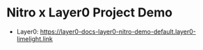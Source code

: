 # Nitro x Layer0 Project Demo

- Layer0: https://layer0-docs-layer0-nitro-demo-default.layer0-limelight.link

